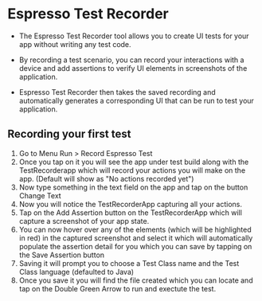 # Espresso Test Recorder

- The Espresso Test Recorder tool allows you to create UI tests for your app without writing any test code.

- By recording a test scenario, you can record your interactions with a device and add assertions to verify UI elements in screenshots of the application. 

- Espresso Test Recorder then takes the saved recording and automatically generates a corresponding UI that can be run to test your application.


## Recording your first test

1. Go to Menu Run > Record Espresso Test
2. Once you tap on it you will see the app under test build along with the TestRecorderapp which will record your actions you will make on the app. (Default will show as "No actions recorded yet")
3. Now type something in the text field on the app and tap on the button Change Text
4. Now you will notice the TestRecorderApp capturing all your actions.
5. Tap on the Add Assertion button on the TestRecorderApp which will capture a screenshot of your app state.
6. You can now hover over any of the elements (which will be highlighted in red) in the captured screenshot and select it which will automatically populate the assertion detail for you which you can save by tapping on the Save Assertion button
7. Saving it will prompt you to choose a Test Class name and the Test Class language (defaulted to Java)
8. Once you save it you will find the file created which you can locate and tap on the Double Green Arrow to run and exectute the test.